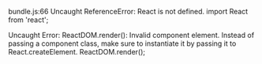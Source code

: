bundle.js:66 Uncaught ReferenceError: React is not defined. 
import React from 'react';

Uncaught Error: ReactDOM.render(): Invalid component element. Instead of passing a component class, make sure to instantiate it by passing it to React.createElement.
ReactDOM.render(<App />);

